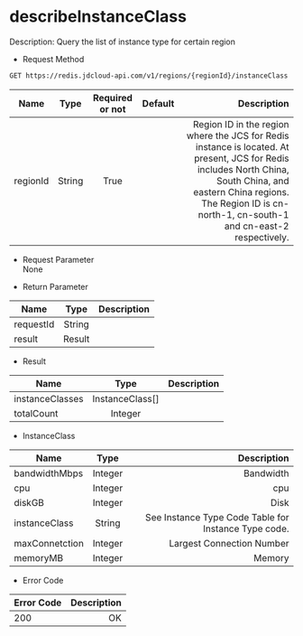# describeInstanceClass

Description: Query the list of instance type for certain region

- Request Method
```xml
GET https://redis.jdcloud-api.com/v1/regions/{regionId}/instanceClass
```
Name|Type|Required or not|Default|Description
---|:--:|:--:|:--:|---:
regionId|String|True||Region ID in the region where the JCS for Redis instance is located. At present, JCS for Redis includes North China, South China, and eastern China regions. The Region ID is cn-north-1, cn-south-1 and cn-east-2 respectively.

- Request Parameter<br>
None


- Return Parameter

Name|Type|Description
---|:--:|---:
requestId|String|
result|Result

- Result

Name|Type|Description
---|:--:|---:
instanceClasses|InstanceClass[]|
totalCount|Integer

- InstanceClass

Name|Type|Description
---|:--:|---:
bandwidthMbps|Integer|Bandwidth
cpu|Integer|cpu
diskGB|Integer|Disk
instanceClass|String|See Instance Type Code Table for Instance Type code.
maxConnetction|Integer|Largest Connection Number
memoryMB|Integer|Memory

- Error Code

Error Code|Description
---|---:
200|OK
